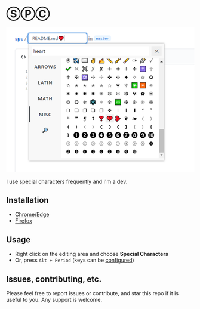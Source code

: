 # ⓈⓅⒸ

![spc-screenshot](screenshot.png)

I use special characters frequently and I'm a dev.

## Installation

* [Chrome/Edge](https://chrome.google.com/webstore/detail/ebgmcealbemklkofilkmnnfnjebedmkd)
* [Firefox](https://addons.mozilla.org/en-US/firefox/addon/spc/)

## Usage

* Right click on the editing area and choose **Special Characters**
* Or, press `Alt + Period` (keys can be [configured](https://www.google.com/search?q=change+shortcut+keys+for+browser+extensions))

## Issues, contributing, etc.

Please feel free to report issues or contribute, and star this repo if it is useful to you. Any support is welcome.

